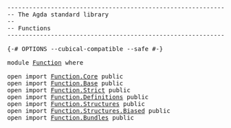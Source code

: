 <pre class="Agda"><a id="1" class="Comment">------------------------------------------------------------------------</a>
<a id="74" class="Comment">-- The Agda standard library</a>
<a id="103" class="Comment">--</a>
<a id="106" class="Comment">-- Functions</a>
<a id="119" class="Comment">------------------------------------------------------------------------</a>

<a id="193" class="Symbol">{-#</a> <a id="197" class="Keyword">OPTIONS</a> <a id="205" class="Pragma">--cubical-compatible</a> <a id="226" class="Pragma">--safe</a> <a id="233" class="Symbol">#-}</a>

<a id="238" class="Keyword">module</a> <a id="245" href="Function.html" class="Module">Function</a> <a id="254" class="Keyword">where</a>

<a id="261" class="Keyword">open</a> <a id="266" class="Keyword">import</a> <a id="273" href="Function.Core.html" class="Module">Function.Core</a> <a id="287" class="Keyword">public</a>
<a id="294" class="Keyword">open</a> <a id="299" class="Keyword">import</a> <a id="306" href="Function.Base.html" class="Module">Function.Base</a> <a id="320" class="Keyword">public</a>
<a id="327" class="Keyword">open</a> <a id="332" class="Keyword">import</a> <a id="339" href="Function.Strict.html" class="Module">Function.Strict</a> <a id="355" class="Keyword">public</a>
<a id="362" class="Keyword">open</a> <a id="367" class="Keyword">import</a> <a id="374" href="Function.Definitions.html" class="Module">Function.Definitions</a> <a id="395" class="Keyword">public</a>
<a id="402" class="Keyword">open</a> <a id="407" class="Keyword">import</a> <a id="414" href="Function.Structures.html" class="Module">Function.Structures</a> <a id="434" class="Keyword">public</a>
<a id="441" class="Keyword">open</a> <a id="446" class="Keyword">import</a> <a id="453" href="Function.Structures.Biased.html" class="Module">Function.Structures.Biased</a> <a id="480" class="Keyword">public</a>
<a id="487" class="Keyword">open</a> <a id="492" class="Keyword">import</a> <a id="499" href="Function.Bundles.html" class="Module">Function.Bundles</a> <a id="516" class="Keyword">public</a>
</pre>